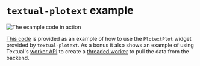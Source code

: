 # `textual-plotext` example

![The example code in action](https://raw.githubusercontent.com/Textualize/textual-plotext/main/textual-plotext-example.png)

[This code](./textual_towers_weather.py) is provided as an example of how to
use the `PlotextPlot` widget provided by `textual-plotext`. As a bonus it
also shows an example of using Textual's [worker
API](https://textual.textualize.io/guide/workers/) to create a [threaded
worker](https://textual.textualize.io/guide/workers/#thread-workers) to pull
the data from the backend.
